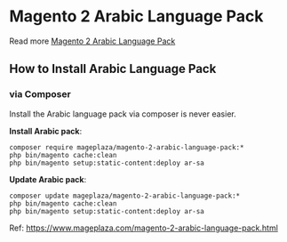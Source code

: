 # Magento 2 Arabic Language Pack

Read more [Magento 2 Arabic Language Pack](https://www.mageplaza.com/magento-2-arabic-language-pack.html)

## How to Install Arabic Language Pack


### via Composer
Install the Arabic language pack via composer is never easier.

**Install Arabic pack**:

```
composer require mageplaza/magento-2-arabic-language-pack:*
php bin/magento cache:clean
php bin/magento setup:static-content:deploy ar-sa

```


**Update  Arabic pack**:

```
composer update mageplaza/magento-2-arabic-language-pack:*
php bin/magento cache:clean
php bin/magento setup:static-content:deploy ar-sa

```

Ref: https://www.mageplaza.com/magento-2-arabic-language-pack.html
